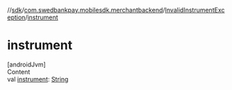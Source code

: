 //[sdk](../../../index.md)/[com.swedbankpay.mobilesdk.merchantbackend](../index.md)/[InvalidInstrumentException](index.md)/[instrument](instrument.md)



# instrument  
[androidJvm]  
Content  
val [instrument](instrument.md): [String](https://kotlinlang.org/api/latest/jvm/stdlib/kotlin/-string/index.html)  



